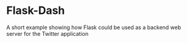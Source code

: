 # Flask-Dash
A short example showing how Flask could be used as a backend web server for the Twitter application
